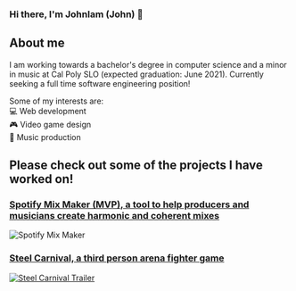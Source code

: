 ### Hi there, I'm Johnlam (John) 👋

## About me
I am working towards a bachelor's degree in computer science and a minor in music at Cal Poly SLO (expected graduation: June 2021).
Currently seeking a full time software engineering position!

Some of my interests are:  
💻 Web development  
🎮 Video game design  
🎵 Music production

## Please check out some of the projects I have worked on!
### [Spotify Mix Maker (MVP), a tool to help producers and musicians create harmonic and coherent mixes](https://spotify-mix-maker.herokuapp.com/)
![Spotify Mix Maker](https://i.imgur.com/xfRDEPU.png)
### [Steel Carnival, a third person arena fighter game](https://electrumlabs.itch.io/boss-rush?fbclid=IwAR0YwVP1V3vkutoc8L80wl_QhqwhdKEVJKK-iwKCz2_7ki2D-nFrqCr71hA)
[![Steel Carnival Trailer](https://i.ytimg.com/vi/l1o-C_0H53s/maxresdefault.jpg)](https://www.youtube.com/watch?v=l1o-C_0H53s&feature=emb_title)


<!--
**ImJohnlam/ImJohnlam** is a ✨ _special_ ✨ repository because its `README.md` (this file) appears on your GitHub profile.

Here are some ideas to get you started:

- 🔭 I’m currently working on ...
- 🌱 I’m currently learning ...
- 👯 I’m looking to collaborate on ...
- 🤔 I’m looking for help with ...
- 💬 Ask me about ...
- 📫 How to reach me: ...
- 😄 Pronouns: ...
- ⚡ Fun fact: ...
-->
